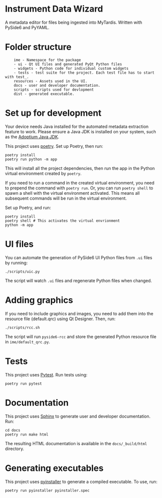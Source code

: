 # Instrument Data Wizard
A metadata editor for files being ingested into MyTardis. Written with PySide6 and PyYAML.

# Folder structure
```
    ime - Namespace for the package
    - ui - Qt UI files and generated PyQt Python files
    - widgets - Python code for individual custom widgets
    - tests - test suite for the project. Each test file has to start with test_.
    resources - Assets used in the UI.
    docs - user and developer documentation.
    scripts - scripts used for devlopment
    dist - generated executable.
```


# Set up for development

Your device needs Java installed for the automated metadata extraction feature to work. Please ensure a Java JDK is installed on your system, such as the [Adoptium Java JDK](https://adoptium.net/).

This project uses [poetry](https://python-poetry.org/).
Set up Poetry, then run:
```
poetry install
poetry run python -m app
``` 

This will install all the project dependencies, then run the app in the Python virtual environment created by `poetry`. 

If you need to run a command in the created virtual environment, you need to prepend the command with `poetry run`. Or, you can run `poetry shell` to spawn a shell with the virtual environment activated. This means all subsequent commands will be run in the virtual environment.

Set up Poetry, and run:
```
poetry install
poetry shell # This activates the virtual envrionment
python -m app
``` 

# UI files
You can automate the generation of PySide6 UI Python files from `.ui` files by running:
```
./scripts/uic.py
```  
The script will watch `.ui` files and regenerate Python files when changed.

# Adding graphics
If you need to include graphics and images, you need to add them into the resource file (default.qrc) using Qt Designer. Then, run:
```
./scripts/rcc.sh
```
The script will run `pyside6-rcc` and store the generated Python resource file in `ime/default_qrc.py`. 

# Tests
This project uses [Pytest](https://www.pytest.org/). Run tests using:
```
poetry run pytest
```

# Documentation
This project uses [Sphinx](https://www.sphinx-doc.org/) to generate user and developer documentation. Run:
```
cd docs
poetry run make html
```

The resulting HTML documentation is available in the `docs/_build/html` directory.

# Generating executables
This project uses [pyinstaller](https://pypi.org/project/pyinstaller/) to generate a compiled executable. To use, run:
```
poetry run pyinstaller pyinstaller.spec
```